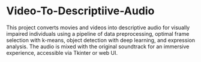 # Video-To-Descriptiive-Audio
This project converts movies and videos into descriptive audio for visually impaired individuals using a pipeline of data preprocessing, optimal frame selection with k-means, object detection with deep learning, and expression analysis. The audio is mixed with the original soundtrack for an immersive experience, accessible via Tkinter or web UI.

